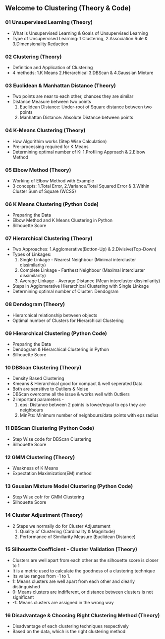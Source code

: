 ## Welcome to Clustering (Theory & Code)

### 01 Unsupervised Learning (Theory)
* What is Unsupervised Learning & Goals of Unsupervised Learning 
* Type of Unsupervised Learning: 1.Clustering, 2.Association Rule & 3.Dimensionality Reduction

### 02 Clustering (Theory)
* Definition and Application of Clustering
* 4 methods: 1.K Means 2.Hierarchical 3.DBScan & 4.Gaussian Mixture

### 03 Euclidean & Manhattan Distance (Theory)
* Two points are near to each other, chances they are similar
* Distance Measure between two points
  1. Euclidean Distance: Under-root of Square distance between two points
  2. Manhattan Distance: Absolute Distance between points 

### 04 K-Means Clustering (Theory)
* How Algorithim works (Step Wise Calculation)
* Pre-processing required for K Means
* Determining optimal number of K: 1.Profiling Approach & 2.Elbow Method

### 05 Elbow Method (Theory)
* Working of Elbow Method with Example
* 3 concepts: 1.Total Error, 2.Variance/Total Squared Error & 3.Within Cluster Sum of Square (WCSS)

### 06 K Means Clustering (Python Code)
* Preparing the Data
* Elbow Method and K Means Clustering in Python
* Silhouette Score

### 07 Hierarchical Clustering (Theory)
* Two Approaches: 1.Agglomerative(Botton-Up) & 2.Divisive(Top-Down)
* Types of Linkages: 
  1. Single Linkage - Nearest Neighbour (Minimal intercluster dissimilarity)
  2. Complete Linkage - Farthest Neighbour (Maximal intercluster dissimilarity)
  3. Average Linkage - Average Distance (Mean intercluster dissimilarity)
* Steps in Agglomerative Hierarchical Clustering with Single Linkage
* Determining optimal number of Cluster: Dendogram  

### 08 Dendogram (Theory)
* Hierarchical relationship between objects
* Optimal number of Clusters for Hierarchical Clustering

### 09 Hierarchical Clustering (Python Code)
* Preparing the Data
* Dendogram & Hierarchical Clustering in Python
* Silhouette Score

### 10 DBScan Clustering (Theory)
* Density Based Clustering
* Kmeans & Hierarchical good for compact & well seperated Data
* Both are sensitive to Outliers & Noise
* DBScan overcome all the issue & works well with Outliers
* 2 important parameters - 
  1. eps: Distance between 2 points is lower/equal to eps they are neighbours
  2. MinPts: Minimum number of neighbours/data points with eps radius

### 11 DBScan Clustering (Python Code)
* Step Wise code for DBScan Clustering
* Silhouette Score

### 12 GMM Clustering (Theory)
* Weakness of K Means
* Expectation Maximization(EM) method

### 13 Gausian Mixture Model Clustering (Python Code)
* Step Wise cofr for GMM Clustering
* Silhouette Score

### 14 Cluster Adjustment (Theory)
* 2 Steps we normally do for Cluster Adjustement 
  1. Quality of Clustering (Cardinality & Magnitude)
  2. Performance of Similiarity Measure (Euclidean Distance)

### 15 Silhouette Coefficient - Cluster Validation (Theory)
* Clusters are well apart from each other as the silhouette score is closer to 1
* It is a metric used to calculate the goodness of a clustering technique 
* Its value ranges from -1 to 1.
*  1: Means clusters are well apart from each other and clearly distinguished
*  0: Means clusters are indifferent, or distance between clusters is not significant
* -1: Means clusters are assigned in the wrong way

### 16 Disadvantage & Choosing Right Clustering Method (Theory)
* Disadvantage of each clustering techniques respectively 
* Based on the data, which is the right clustering method
